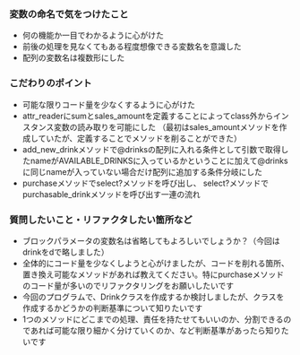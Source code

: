 ### 変数の命名で気をつけたこと
- 何の機能か一目でわかるように心がけた
- 前後の処理を見なくてもある程度想像できる変数名を意識した
- 配列の変数名は複数形にした

### こだわりのポイント
- 可能な限りコード量を少なくするように心がけた
- attr_readerにsumとsales_amountを定義することによってclass外からインスタンス変数の読み取りを可能にした
（最初はsales_amountメソッドを作成していたが、定義することでメソッドを削ることができた）
- add_new_drinkメソッドで@drinksの配列に入れる条件として引数で取得したnameがAVAILABLE_DRINKSに入っているかということに加えて@drinksに同じnameが入っていない場合だけ配列に追加する条件分岐にした
- purchaseメソッドでselect?メソッドを呼び出し、 select?メソッドでpurchasable_drinkメソッドを呼び出す一連の流れ

### 質問したいこと・リファクタしたい箇所など
- ブロックパラメータの変数名は省略してもよろしいでしょうか？（今回はdrinkをdで略しました）
- 全体的にコード量を少なくしようと心がけましたが、コードを削れる箇所、置き換え可能なメソッドがあれば教えてください。特にpurchaseメソッドのコード量が多いのでリファクタリングをお願いしたいです
- 今回のプログラムで、Drinkクラスを作成するか検討しましたが、クラスを作成するかどうかの判断基準について知りたいです
- 1つのメソッドにどこまでの処理、責任を持たせてもいいのか、分割できるのであれば可能な限り細かく分けていくのか、など判断基準があったら知りたいです
